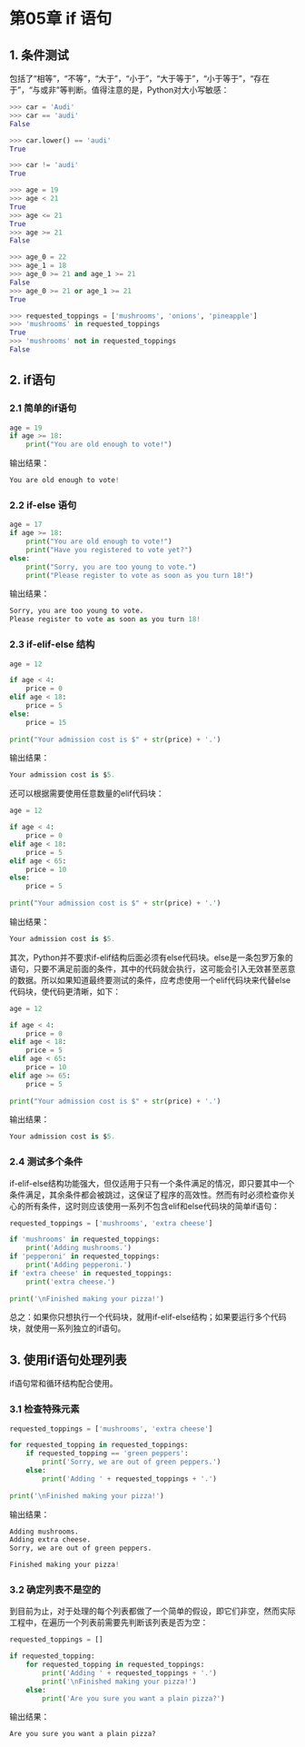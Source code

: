 # 第05章 if 语句



## 1. 条件测试
包括了“相等”，“不等”，“大于”，“小于”，“大于等于”，“小于等于”，“存在于”，“与或非”等判断。值得注意的是，Python对大小写敏感：
```python
>>> car = 'Audi'
>>> car == 'audi' 
False

>>> car.lower() == 'audi'
True

>>> car != 'audi'
True

>>> age = 19
>>> age < 21
True
>>> age <= 21
True
>>> age >= 21
False

>>> age_0 = 22
>>> age_1 = 18
>>> age_0 >= 21 and age_1 >= 21
False
>>> age_0 >= 21 or age_1 >= 21
True

>>> requested_toppings = ['mushrooms', 'onions', 'pineapple']
>>> 'mushrooms' in requested_toppings
True
>>> 'mushrooms' not in requested_toppings
False
```



## 2. if语句

### 2.1 简单的if语句

````python
age = 19
if age >= 18:
    print("You are old enough to vote!")
````

输出结果：

```python
You are old enough to vote!
```

### 2.2 if-else 语句

```python
age = 17
if age >= 18:
	print("You are old enough to vote!")
	print("Have you registered to vote yet?")
else:
	print("Sorry, you are too young to vote.")
    print("Please register to vote as soon as you turn 18!")
```

输出结果：

```python
Sorry, you are too young to vote.
Please register to vote as soon as you turn 18!
```

### 2.3 if-elif-else 结构

```python
age = 12

if age < 4:
    price = 0
elif age < 18:
    price = 5
else:
    price = 15
    
print("Your admission cost is $" + str(price) + '.')
```

输出结果：

```python
Your admission cost is $5.
```

还可以根据需要使用任意数量的elif代码块：

```python
age = 12

if age < 4:
    price = 0
elif age < 18:
    price = 5
elif age < 65:
    price = 10
else:
    price = 5
    
print("Your admission cost is $" + str(price) + '.')
```

输出结果：

```python
Your admission cost is $5.
```

其次，Python并不要求if-elif结构后面必须有else代码块。else是一条包罗万象的语句，只要不满足前面的条件，其中的代码就会执行，这可能会引入无效甚至恶意的数据。所以如果知道最终要测试的条件，应考虑使用一个elif代码块来代替else代码块，使代码更清晰，如下：

```python
age = 12

if age < 4:
    price = 0
elif age < 18:
    price = 5
elif age < 65:
    price = 10
elif age >= 65:
    price = 5
    
print("Your admission cost is $" + str(price) + '.')
```

输出结果：

```python
Your admission cost is $5.
```

### 2.4 测试多个条件

if-elif-else结构功能强大，但仅适用于只有一个条件满足的情况，即只要其中一个条件满足，其余条件都会被跳过，这保证了程序的高效性。然而有时必须检查你关心的所有条件，这时则应该使用一系列不包含elif和else代码块的简单if语句：

```python
requested_toppings = ['mushrooms', 'extra cheese']

if 'mushrooms' in requested_toppings:
    print('Adding mushrooms.')
if 'pepperoni' in requested_toppings:
    print('Adding pepperoni.')
if 'extra cheese' in requested_toppings:
    print('extra cheese.')
    
print('\nFinished making your pizza!')
```

总之：如果你只想执行一个代码块，就用if-elif-else结构；如果要运行多个代码块，就使用一系列独立的if语句。



## 3. 使用if语句处理列表

if语句常和循环结构配合使用。

### 3.1 检查特殊元素

```python
requested_toppings = ['mushrooms', 'extra cheese']

for requested_topping in requested_toppings:
	if requested_topping == 'green peppers':
    	print('Sorry, we are out of green peppers.')
	else:
    	print('Adding ' + requested_toppings + '.')
    
print('\nFinished making your pizza!')
```

输出结果：

```python
Adding mushrooms.
Adding extra cheese.
Sorry, we are out of green peppers.

Finished making your pizza!
```

### 3.2 确定列表不是空的

到目前为止，对于处理的每个列表都做了一个简单的假设，即它们非空，然而实际工程中，在遍历一个列表前需要先判断该列表是否为空：

```python
requested_toppings = []

if requested_topping:
	for requested_topping in requested_toppings:
     	print('Adding ' + requested_toppings + '.')
     	print('\nFinished making your pizza!')
	else:
    	print('Are you sure you want a plain pizza?')
```

输出结果：

```python
Are you sure you want a plain pizza?
```



